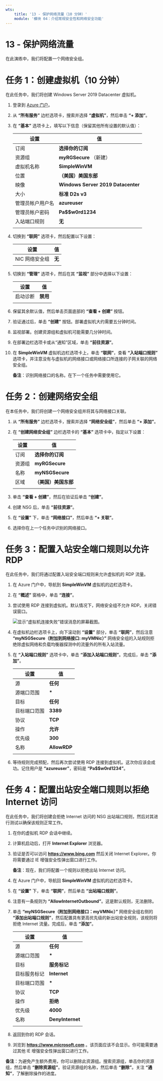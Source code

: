 ```yaml
---
wts:
    title: '13 - 保护网络流量（10 分钟）'
    module: '模块 04：介绍常规安全性和网络安全功能'
---
```

# 13 - 保护网络流量

在此演练中，我们将配置一个网络安全组。

# 任务 1：创建虚拟机（10 分钟）

在此任务中，我们将创建 Windows Server 2019 Datacenter 虚拟机。 

1. 登录到 [Azure 门户](https://portal.azure.com)。

2. 从 **“所有服务”** 边栏选项卡，搜索并选择 **“虚拟机”**，然后单击 **“+ 添加”**。

3. 在 **“基本”** 选项卡上，填写以下信息（保留其他所有设置的默认值）：

    | 设置 | 值 |
    |  -- | -- |
    | 订阅 | **选择你的订阅**|
    | 资源组 | **myRGSecure** （新建） |
    | 虚拟机名称 | **SimpleWinVM** |
    | 位置 | **（美国）美国东部**|
    | 映像 | **Windows Server 2019 Datacenter**|
    | 大小 | **标准 D2s v3**|
    | 管理员帐户用户名 | **azureuser** |
    | 管理员帐户密码 | **Pa$$w0rd1234**|
    | 入站端口规则 | **无**|
    | | |

4. 切换到 **“联网”** 选项卡，然后配置以下设置：

    | 设置 | 值 |
    | -- | -- |
    | NIC 网络安全组 | **无**|
    | | |

5. 切换到 **“管理”** 选项卡，然后在其 **“监视”** 部分中选择以下设置：

    | 设置 | 值 |
    | -- | -- |
    | 启动诊断 | **禁用**|
    | | |

6. 保留其余默认值，然后单击页面底部的 **“查看 + 创建”** 按钮。

7. 验证通过后，单击 **“创建”** 按钮。部署虚拟机大约需要五分钟时间。

8. 监视部署。创建资源组和虚拟机可能需要几分钟时间。 

9. 在部署边栏选项卡或从“通知”区域，单击 **“前往资源”**。 

10. 在 **SimpleWinVM** 虚拟机边栏选项卡上，单击 **“联网”**，查看 **“入站端口规则”** 选项卡，并注意没有与虚拟机的网络接口或网络接口所连接的子网关联的网络安全组。

    **备注**：识别网络接口的名称。在下一个任务中需要使用它。

# 任务 2：创建网络安全组

在本任务中，我们将创建一个网络安全组并将其与网络接口关联。

1. 从 **“所有服务”** 边栏选项卡，搜索并选择 **“网络安全组”**，然后单击 **“+ 添加”**。

2. 在 **“创建网络安全组”** 边栏选项卡的 **“基本”** 选项卡中，指定以下设置：

    | 设置 | 值 |
    | -- | -- |
    | 订阅 | **选择你的订阅** |
    | 资源组 | **myRGSecure** |
    | 名称 | **myNSGSecure** |
    | 区域 | **（美国）美国东部**  |
    | | |

3. 单击 **“查看 + 创建”**，然后在验证后单击 **“创建”**。

4. 创建 NSG 后，单击 **“前往资源”**。

5. 在 **“设置”** 下，单击 **“网络接口”**，然后单击 **“+ 关联”**。

6. 选择你在上一个任务中识别的网络接口。 

# 任务 3：配置入站安全端口规则以允许 RDP

在此任务中，我们将通过配置入站安全端口规则来允许虚拟机的 RDP 流量。 

1. 在 Azure 门户中，导航到 **SimpleWinVM** 虚拟机的边栏选项卡。 

2. 在 **“概述”** 窗格中，单击 **“连接”**。

3. 尝试使用 RDP 连接到虚拟机。默认情况下，网络安全组不允许 RDP。关闭错误窗口。 

    ![显示“虚拟机连接失败”错误消息的屏幕截图。](../images/1201.png)

4. 在虚拟机边栏选项卡上，向下滚动到 **“设置”** 部分，单击 **“联网”**，然后注意 **“myNSGSecure（附加到网络接口: myVMNic）”** 网络安全组的入站规则拒绝除虚拟网络和负载均衡器探测中的流量外的所有入站流量。

5. 在 **“入站端口规则”** 选项卡中，单击 **“添加入站端口规则”**。完成后，单击 **“添加”**。 

    | 设置 | 值 |
    | -- | -- |
    | 源 | **任何**|
    | 源端口范围 | **\*** |
    | 目标 | **任何** |
    | 目标端口范围 | **3389** |
    | 协议 | **TCP** |
    | 操作 | **允许** |
    | 优先级 | **300** |
    | 名称 | **AllowRDP** |
    | | |

6. 等待规则完成预配，然后再次尝试使用 RDP 连接到虚拟机。这次你应该会成功。记住用户是 **“azureuser”**，密码是 **“Pa$$w0rd1234”**。

# 任务 4：配置出站安全端口规则以拒绝 Internet 访问

在此任务中，我们将创建会拒绝 Internet 访问的 NSG 出站端口规则，然后对其进行测试以确保该规则正常工作。

1. 在你的虚拟机 RDP 会话中继续。 

2. 计算机启动后，打开 **Internet Explorer** 浏览器。

3. 验证是否可以访问 **https://www.bing.com** 然后关闭 Internet Explorer。你将需要通过 IE 增强安全性弹出窗口进行工作。 

    **备注**：现在，我们将配置一个规则以拒绝出站 Internet 访问。 

4. 在 Azure 门户中，导航回 **SimpleWinVM** 虚拟机的边栏选项卡。 

5. 在 **“设置”** 下，单击 **“联网”**，然后单击 **“出站端口规则”**。

6. 注意有一条规则为 **“AllowInternetOutbound”**。这是默认规则，无法删除。 

7. 单击 **“myNSGSecure（附加到网络接口：myVMNic）”** 网络安全组右侧的 **“添加出站端口规则”**，然后配置具有更高优先级的新出站安全规则，该规则将拒绝 Internet 流量。完成后，单击 **“添加”**。 

    | 设置 | 值 |
    | -- | -- |
    | 源 | **任何**|
    | 源端口范围 | **\*** |
    | 目标 | **服务标记** |
    | 目标服务标记 | **Internet** |
    | 目标端口范围 | **\*** |
    | 协议 | **TCP** |
    | 操作 | **拒绝** |
    | 优先级 | **4000** |
    | 名称 | **DenyInternet** |
    | | |

8. 返回到你的 RDP 会话。 

9. 浏览到 **https://www.microsoft.com** 。该页面应该不会显示。你可能需要通过其他 IE 增强安全性弹出窗口进行工作。

**备注**：为避免产生额外费用，你可以删除此资源组。搜索资源组，单击你的资源组，然后单击 **“删除资源组”**。验证资源组的名称，然后单击 **“删除”**。关注 **“通知”**，了解删除操作的进度。
